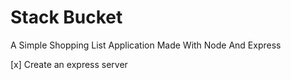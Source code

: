 # Stack Bucket
A Simple Shopping List Application Made With Node And Express

[x] Create an express server